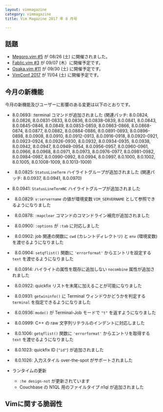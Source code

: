 ```yaml
---
layout: vimmagazine
category: vimmagazine
title: Vim Magazine 2017 年 8 月号

---
```


## 話題

*   [Megoro.vim #5](https://megurovim.connpass.com/event/62414/) が 08/26 (土) に開催されました。
*   [Fablic.vim #3](https://fablicvim.connpass.com/event/65469/) が 09/07 (木）に開催予定です。
*   [Osaka.vim #11](https://osaka-vim.connpass.com/event/64719/) が 09/30 (土) に開催予定です。
*   [VimConf 2017](http://vim-jp.org/blog/2017/08/04/vimconf2017-venue-and-date-ja.html) が 11/04 (土) に開催予定です。

## 今月の新機能

今月の新機能及びユーザーに影響のある変更は以下のとおりです。

*   8.0.0693: :terminal コマンドが追加されました (関連パッチ: 8.0.0824, 8.0.0826, 8.0.0831-0833, 8.0.0836, 8.0.0838-0839, 8.0.0841, 8.0.0843, 8.0.0845-0846, 8.0.0849, 8.0.0853-0859, 8.0.0863-0866, 8.0.0868-0874, 8.0.0877, 8.0.0882, 8.0.0884-0886, 8.0.0891-0893, 8.0.0896-0898, 8.0.0908, 8.0.0910, 8.0.0912-0913, 8.0.0916-0918, 8.0.0920-0921, 8.0.0923-0924, 8.0.0926-0930, 8.0.0932, 8.0.0934-0935, 8.0.0938, 8.0.0942, 8.0.0947, 8.0.0949-0954, 8.0.0956-0957, 8.0.0960-0961, 8.0.0966, 8.0.0968, 8.0.0971, 8.0.0973, 8.0.0976-0977, 8.0.0981-0982, 8.0.0984-0987, 8.0.0990-0992, 8.0.0994, 8.0.0997, 8.0.1000, 8.0.1002, 8.0.1005, 8.0.1008-1009, 8.0.1013-1009)
*   8.0.0825: `StatusLineTerm` ハイライトグループが追加されました (関連パッチ: 8.0.0937, 8.0.0941, 8.0.0970)
*   8.0.0941: `StatusLineTermNC` ハイライトグループが追加されました
*   8.0.0829: `v:servername` の値が環境変数 `VIM_SERVERNAME` として参照できるようになりました
*   8.0.0878: `:mapclear` コマンドのコマンドライン補完が追加されました
*   8.0.0900: `:options` が `:tab` に対応しました
*   8.0.0902: job 関連の関数に `cwd` (カレントディレクトリ) と `env` (環境変数) を渡せるようになりました
*   8.0.0904: `setqflist()` 関数に `'errorformat'` からエントリを設定する `text` を渡せるようになりました
*   8.0.0914: ハイライトの属性を既存に追加しない `nocombine` 属性が追加されました
*   8.0.0922: quickfix リストを末尾に加えることが可能になりました
*   8.0.0931: `getwininfo()` に Terminal ウィンドウかどうかを判定する `terminal` を指定できるようになりました
*   8.0.0936: `mode()` が Terminal-Job モードで `"t"` を返すようになりました
*   8.0.0999: C++ の raw 文字列リテラルのインデントに対応しました
*   8.0.1006: `getqflist()` 関数に `'errorformat'` からエントリを取得する `text` を渡せるようになりました
*   8.0.1023: quickfix ID (`"id"`) が追加されました
*   8.0.1026: 入力スタイル over-the-spot がサポートされました

*   ランタイムの更新
    *   `:he design-not` が更新されています
    *   Couchbase の N1QL 用のファイルタイプ n1ql が追加されました

## Vimに関する脆弱性
